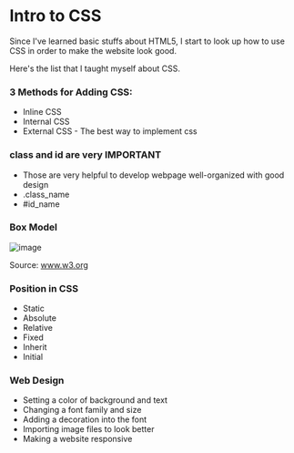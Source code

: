 # Intro to CSS

Since I've learned basic stuffs about HTML5, I start to look up how to use CSS in order to make the website look good.

Here's the list that I taught myself about CSS.

### 3 Methods for Adding CSS:
* Inline CSS
* Internal CSS
* External CSS - The best way to implement css

### class and id are very IMPORTANT
* Those are very helpful to develop webpage well-organized with good design
* .class_name
* #id_name

### Box Model
![image](https://user-images.githubusercontent.com/48369187/57589658-8e03cf00-74f3-11e9-9d96-6177c00dd6ed.png)

Source: www.w3.org

### Position in CSS
* Static
* Absolute
* Relative
* Fixed
* Inherit
* Initial

### Web Design
* Setting a color of background and text
* Changing a font family and size
* Adding a decoration into the font
* Importing image files to look better
* Making a website responsive

